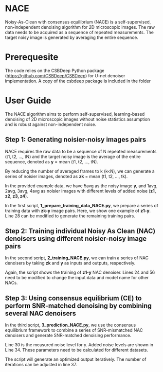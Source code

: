 # NACE
Noisy-As-Clean with consensus equilibrium (NACE) is a self-supervised, non-independent denoising algorithm for 2D microscopic images. The raw data needs to be acquired as a sequence of repeated measurements. The target noisy image is generated by averaging the entire sequence.

# Prerequesite
The code relies on the CSBDeep Python package (https://github.com/CSBDeep/CSBDeep) for U-net denoiser implementation. A copy of the csbdeep package is included in the folder

# User Guide
The NACE algorithm aims to perform self-supervised, learning-based denoising of 2D microscopic images without noise statistics assumption and is robust against non-independent noise.

## Step 1: Generating noisier-noisy images pairs
NACE requires the raw data to be a sequence of N repeated measurements (t1, t2, ..., tN) and the target noisy image is the average of the entire sequence, denoted as **y** = mean (t1, t2, ..., tN). 

By reducing the number of averaged frames to k (k<N), we can generate a series of noisier images, denoted as **zk** = mean (t1, t2, ..., tk). 

In the provided example data, we have 5avg as the noisy image **y**, and 1avg, 2avg, 3avg, 4avg as noisier images with different levels of added noise (**z1, z2, z3, z4**).

In the first script, **1_prepare_training_data_NACE.py**, we prepare a series of training data with **zk-y** image pairs. Here, we show one example of **z1-y**. Line 28 can be modified to generate the remaining training pairs.

## Step 2: Training individual Noisy As Clean (NAC) denoisers using different noisier-noisy image pairs

In the second script, **2_training_NACE.py**, we can train a series of NAC denoisers by taking **zk** and **y** as inputs and outputs, respectively.

Again, the script shows the training of **z1-y** NAC denoiser. Lines 24 and 56 need to be modified to change the input data and model name for other NACs.

## Step 3: Using consensus equilibrium (CE) to perform SNR-matched denoising by combining several NAC denoisers

In the third script, **3_prediction_NACE.py**, we use the consensus equilibrium framework to combine a series of SNR-mismatched NAC denoisers and generate SNR-matched denoising performance.

Line 30 is the measured noise level for y. Added noise levels are shown in Line 34. These parameters need to be calculated for different datasets.

The script will generate an optimized output iteratively. The number of iterations can be adjusted in line 37.
